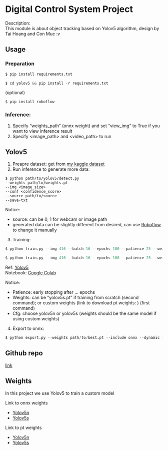 # Digital Control System Project

Description: <br/>
This module is about object tracking based on Yolov5 algorithm, design by Tai Hoang and Con Muc :v <br/>

## Usage

### Preparation

```python
$ pip install requirements.txt
```

```python
$ cd yolov5 && pip install -r requirements.txt
```

(optional)

```python
$ pip install roboflow
```

### Inference:

1. Specify “weights_path” (onnx weight) and set “view_img” to True if you want to view inference result
2. Specify <image_path> and <video_path> to run

## Yolov5

1. Preapre dataset: get from [my kaggle dataset](https://kaggle.com/danielaltanwing/solar-car-dataset)
2. Run inference to generate more data:

```
$ python path/to/yolov5/detect.py
--weights path/to/weights.pt
--img <image_size>
--conf <confidence_score>
--source path/to/source
--save-txt
```

Notice:

- source: can be 0, 1 for webcam or image path
- generated data can be slightly different from desired, can use [Roboflow](https://app.roboflow.com/) to change it manually

3. Training:

```python
$ python train.py --img 416 --batch 16 --epochs 100 --patience 25 --weights path/to/weights.pt --cache --cfg path/to/yolov5/models/ yolov5n.yaml --data path/to/data.yaml
```

```python
$ python train.py --img 416 --batch 16 --epochs 100 --patience 25 --weights yolov5s.pt --cache --cfg path/to/yolov5/models/ yolov5n.yaml --data path/to/data.yaml
```

Ref: [Yolov5](https://github.com/ultralytics/yolov5/wiki/Train-Custom-Data) <br/>
Notebook: [Google Colab](https://colab.research.google.com/drive/1H1u6qLbcO9R9IHFtKdIHDZQc1rxV1jno?usp=sharing)

Notice:

- Patience: early stopping after … epochs
- Weights: can be “yolov5s.pt” if training from scratch (second command); or custom weights (link to download pt weights: ) (first command)
- Cfg: choose yolov5n or yolov5s (weights should be the same model if using custom weights)

4. Export to onnx:

```python
$ python export.py --weights path/to/best.pt --include onnx --dynamic --img 416 --data path/to/data.yaml
```

## Github repo

[link](https://github.com/Marco-Nguyen/Digital_Control_System)

## Weights

In this project we use Yolov5 to train a custom model

Link to onnx weights

- [Yolov5n](https://drive.google.com/file/d/11PTbew50ZuX3on0t9C7vf32hP5ljKN5k/view?usp=sharing)
- [Yolov5s](https://drive.google.com/file/d/1IDMKOBa62ehoqFKSTJvxbVkCXFn4qNrf/view?usp=sharing)

Link to pt weights

- [Yolov5n](https://drive.google.com/file/d/1-lDCDd_EesqbzUl5UpxI9HoxbCRUQEkN/view?usp=sharing)
- [Yolov5s](https://drive.google.com/file/d/1I2hip_AqdypWF9OTrZTVeloKapP4yHB6/view?usp=sharing)
